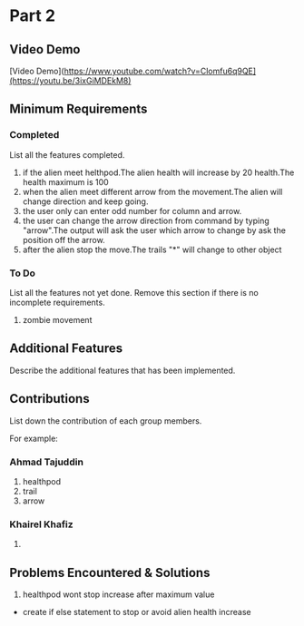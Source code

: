 # Part 2

## Video Demo

[Video Demo](https://www.youtube.com/watch?v=Clomfu6q9QE](https://youtu.be/3ixGiMDEkM8)

## Minimum Requirements

### Completed

List all the features completed.

1. if the alien meet helthpod.The alien health will increase by 20 health.The health maximum is 100
2. when the alien meet different arrow from the movement.The alien will change direction and keep going.
3. the user only can enter odd number for column and arrow.
4. the user can change the arrow direction from command by typing "arrow".The output will ask the user which arrow to change by ask the position off the arrow.
5. after the alien stop the move.The trails "*" will change to other object

### To Do

List all the features not yet done. Remove this section if there is no incomplete requirements.

1. zombie movement

## Additional Features

Describe the additional features that has been implemented.

## Contributions

List down the contribution of each group members.

For example:

### Ahmad Tajuddin

1. healthpod
2. trail
3. arrow

### Khairel Khafiz

1. 

## Problems Encountered & Solutions

1. healthpod wont stop increase after maximum value
-  create if else statement to stop or avoid alien health increase
